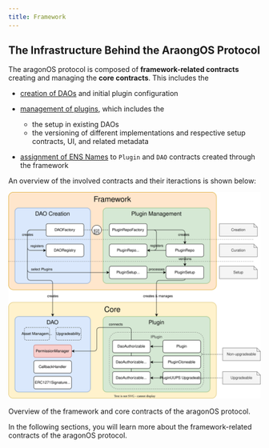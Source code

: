 ```yaml
---
title: Framework
---
```


## The Infrastructure Behind the AraongOS Protocol

The aragonOS protocol is composed of **framework-related contracts** creating and managing the **core contracts**. This includes the

- [creation of DAOs](01-dao-creation/index.md) and initial plugin configuration
- [management of plugins](02-plugin-management/index.md), which includes the

  - the setup in existing DAOs
  - the versioning of different implementations and respective setup contracts, UI, and related metadata

- [assignment of ENS Names](./03-ens-names.md) to `Plugin` and `DAO` contracts created through the framework

An overview of the involved contracts and their iteractions is shown below:

<div class="center-column">

![](aragon-os-infrastructure-core-overview.drawio.svg)

<p class="caption"> 
  Overview of the framework and core contracts of the aragonOS protocol.
</p>

</div>

In the following sections, you will learn more about the framework-related contracts of the aragonOS protocol.
